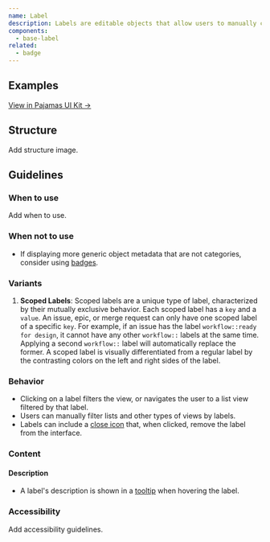 ```yaml
---
name: Label
description: Labels are editable objects that allow users to manually categorize other objects, like issues, merge requests, and epics. They have a name, description, and a customizable color. They provide a quick way to recognize which categories the labeled object belongs to.
components:
  - base-label
related:
  - badge
---
```


## Examples

<story-viewer component="base-label" title="Label"></story-viewer>

<story-viewer component="base-label" story="scoped" title="Scoped"></story-viewer>

<story-viewer component="base-label" story="with-close-button" title="With close"></story-viewer>

[View in Pajamas UI Kit →](https://www.figma.com/file/qEddyqCrI7kPSBjGmwkZzQ/Component-library?node-id=425%3A127)

## Structure

<todo>Add structure image.</todo>

## Guidelines

### When to use

<todo>Add when to use.</todo>

### When not to use

- If displaying more generic object metadata that are not categories, consider using [badges](/components/badge). 

### Variants

1. **Scoped Labels**: Scoped labels are a unique type of label, characterized by their mutually exclusive behavior. Each scoped label has a `key` and a `value`. An issue, epic, or merge request can only have one scoped label of a specific `key`. For example, if an issue has the label `workflow::ready for design`, it cannot have any other `workflow::` labels at the same time. Applying a second `workflow::` label will automatically replace the former. A scoped label is visually differentiated from a regular label by the contrasting colors on the left and right sides of the label.

### Behavior

- Clicking on a label filters the view, or navigates the user to a list view filtered by that label.
- Users can manually filter lists and other types of views by labels.
- Labels can include a [close icon](https://gitlab-org.gitlab.io/gitlab-svgs/?q=~close) that, when clicked, remove the label from the interface.

### Content

#### Description

- A label's description is shown in a [tooltip](/components/tooltip) when hovering the label.

### Accessibility

<todo>Add accessibility guidelines.</todo>
